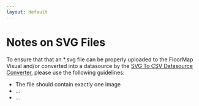 ```yaml
---
layout: default
---
```


# Notes on SVG Files

To ensure that that an *.svg file can be properly uploaded to the FloorMap Visual and/or converted into a datasource by the [SVG To CSV Datasource Converter](../tools/svgtocsv.md), please use the following guidelines:

- The file should contain exactly one image
- ...
- ...
